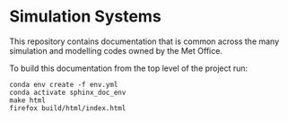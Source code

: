 # Simulation Systems

This repository contains documentation that is common across the many simulation and modelling codes owned by the Met Office.

To build this documentation from the top level of the project run:
```
conda env create -f env.yml
conda activate sphinx_doc_env
make html
firefox build/html/index.html
```

